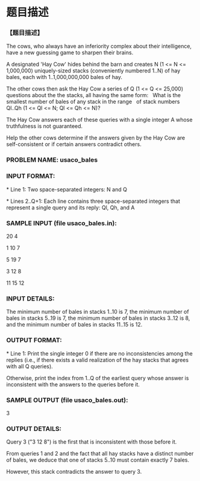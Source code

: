 # 题目描述


<h3>
【题目描述】
</h3>
<p>
The cows, who always have an inferiority complex about their
intelligence, have a new guessing game to sharpen their brains.
</p>
<p>
A designated &#39;Hay Cow&#39; hides behind the barn and creates N (1 &lt;= N
&lt;= 1,000,000) uniquely-sized stacks (conveniently numbered 1..N)
of hay bales, each with 1..1,000,000,000 bales of hay.
</p>
<p>
The other cows then ask the Hay Cow a series of Q (1 &lt;= Q &lt;= 25,000)
questions about the the stacks, all having the same form:
  What is the smallest number of bales of any stack in the range
  of stack numbers Ql..Qh (1 &lt;= Ql &lt;= N; Ql &lt;= Qh &lt;= N)?
</p>
<p>
The Hay Cow answers each of these queries with a single integer A
whose truthfulness is not guaranteed.
</p>
<p>
Help the other cows determine if the answers given by the Hay Cow
are self-consistent or if certain answers contradict others.
</p>
<h3>
PROBLEM NAME: usaco_bales
</h3>
<h3>
INPUT FORMAT:
</h3>
<p>
* Line 1: Two space-separated integers: N and Q
</p>
<p>
* Lines 2..Q+1: Each line contains three space-separated integers that represent a single query and its reply: Ql, Qh, and A
</p>
<h3>
SAMPLE INPUT (file usaco_bales.in):
</h3>
<p>
20 4
</p>
<p>
1 10 7
</p>
<p>
5 19 7
</p>
<p>
3 12 8
</p>
<p>
11 15 12
</p>
<h3>
INPUT DETAILS:
</h3>
<p>
The minimum number of bales in stacks 1..10 is 7, the minimum number
of bales in stacks 5..19 is 7, the minimum number of bales in stacks
3..12 is 8, and the minimum number of bales in stacks 11..15 is 12.
</p>
<h3>
OUTPUT FORMAT:
</h3>
<p>
* Line 1: Print the single integer 0 if there are no inconsistencies among the replies (i.e., if there exists a valid realization of the hay stacks that agrees with all Q queries).
</p>
<p>
Otherwise, print the index from 1..Q of the earliest query whose answer is inconsistent with the answers to the queries before it.
</p>
<h3>
SAMPLE OUTPUT (file usaco_bales.out):
</h3>
<p>
3
</p>
<h3>
OUTPUT DETAILS:
</h3>
<p>
Query 3 (&#34;3 12 8&#34;) is the first that is inconsistent with those
before it.
</p>
<p>
From queries 1 and 2 and the fact that all hay stacks
have a distinct number of bales, we deduce that one of stacks 5..10
must contain exactly 7 bales.
</p>
<p>
However, this stack contradicts the answer to query 3.
</p>
